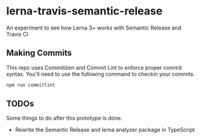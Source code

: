 # lerna-travis-semantic-release
An experiment to see how Lerna 3+ works with Semantic Release and Travis CI

## Making Commits

This repo uses Commitizen and Commit Lint to enforce proper commit syntax. You'll need to use the following command to
checkin your commits.

```bash
npm run commitlint
``` 

## TODOs

Some things to do after this prototype is done.

* Rewrite the Semantic Release and lerna analyzer package in TypeScript
